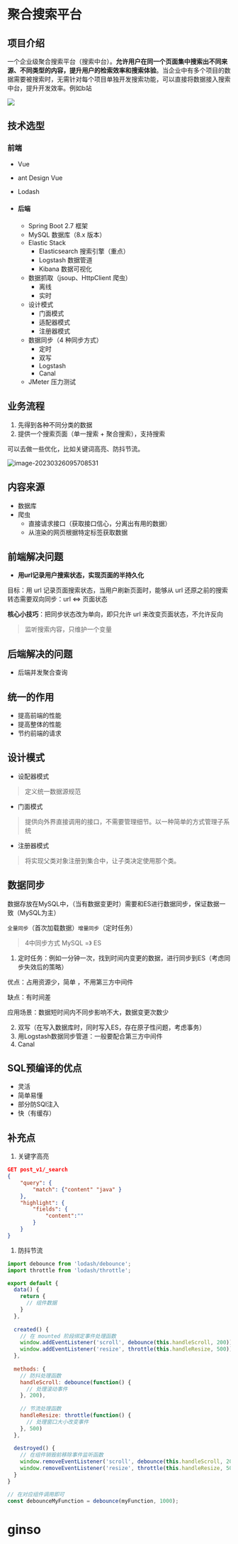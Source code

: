 # 聚合搜索平台

## 项目介绍

一个企业级聚合搜索平台（搜索中台）。**允许用户在同一个页面集中搜索出不同来源、不同类型的内容，提升用户的检索效率和搜索体验**。当企业中有多个项目的数据需要被搜索时，无需针对每个项目单独开发搜索功能，可以直接将数据接入搜索中台，提升开发效率。例如b站

![](D:\download\javaFrame\GinSo\img\无标题.png)

## 技术选型

### 前端

- Vue
- ant Design Vue
- Lodash

- #### 后端

  - Spring Boot 2.7 框架
  - MySQL 数据库（8.x 版本）
  - Elastic Stack
    - Elasticsearch 搜索引擎（重点）
    - Logstash 数据管道
    - Kibana 数据可视化
  - 数据抓取（jsoup、HttpClient 爬虫）
    - 离线
    - 实时
  - 设计模式
    - 门面模式
    - 适配器模式
    - 注册器模式
  - 数据同步（4 种同步方式）
    - 定时
    - 双写
    - Logstash
    - Canal
  - JMeter 压力测试

## 业务流程

1. 先得到各种不同分类的数据
2. 提供一个搜索页面（单一搜索 + 聚合搜索），支持搜索

可以去做一些优化，比如关键词高亮、防抖节流。

![image-20230326095708531](https://typora-1313423481.cos.ap-guangzhou.myqcloud.com/typora/image-20230326095708531.png) 

## 内容来源

- 数据库
- 爬虫
  - 直接请求接口（获取接口信心，分离出有用的数据）
  - 从渲染的网页根据特定标签获取数据



## 前端解决问题

- **用url记录用户搜索状态，实现页面的半持久化**

目标：用 url 记录页面搜索状态，当用户刷新页面时，能够从 url 还原之前的搜索转态需要双向同步：url <=> 页面状态

**核心小技巧**：把同步状态改为单向，即只允许 url 来改变页面状态，不允许反向

> 监听搜索内容，只维护一个变量

## 后端解决的问题

- 后端并发聚合查询

## 统一的作用

- 提高前端的性能
- 提高整体的性能
- 节约前端的请求

## 设计模式

- 设配器模式

> 定义统一数据源规范

- 门面模式

> 提供向外界直接调用的接口，不需要管理细节。以一种简单的方式管理子系统

- 注册器模式

> 将实现父类对象注册到集合中，让子类决定使用那个类。

## 数据同步

数据存放在MySQL中，（当有数据变更时）需要和ES进行数据同步，保证数据一致（MySQL为主）

`全量同步`（首次加载数据）`增量同步`（定时任务）

> 4中同步方式  MySQL =》 ES

1. 定时任务：例如一分钟一次，找到时间内变更的数据，进行同步到ES（考虑同步失效后的策略）

优点：占用资源少，简单 ，不用第三方中间件

缺点：有时间差

应用场景：数据短时间内不同步影响不大，数据变更次数少

2. 双写（在写入数据库时，同时写入ES，存在原子性问题，考虑事务）
3. 用Logstash数据同步管道：一般要配合第三方中间件
4. Canal

## SQL预编译的优点

- 灵活
- 简单易懂
- 部分防SQl注入
- 快（有缓存）

## 补充点

1. 关键字高亮

```json
GET post_v1/_search 
{
    "query": {
        "match": {"content" "java" }
    },
    "highlight": { 
        "fields": {
            "content":""
        }
    }
}
```



1. 防抖节流

```js
import debounce from 'lodash/debounce';
import throttle from 'lodash/throttle';

export default {
  data() {
    return {
      // 组件数据
    }
  },
  
  created() {
    // 在 mounted 阶段绑定事件处理函数
    window.addEventListener('scroll', debounce(this.handleScroll, 200));
    window.addEventListener('resize', throttle(this.handleResize, 500));
  },
  
  methods: {
    // 防抖处理函数
    handleScroll: debounce(function() {
      // 处理滚动事件
    }, 200),
    
    // 节流处理函数
    handleResize: throttle(function() {
      // 处理窗口大小改变事件
    }, 500)
  },
  
  destroyed() {
    // 在组件销毁前移除事件监听函数
    window.removeEventListener('scroll', debounce(this.handleScroll, 200));
    window.removeEventListener('resize', throttle(this.handleResize, 500));
  }
}

// 在对应组件调用即可
const debounceMyFunction = debounce(myFunction, 1000);
```

# ginso

